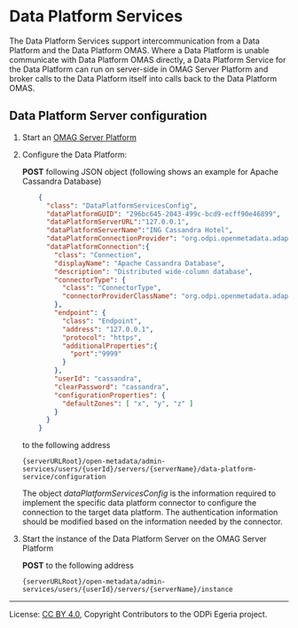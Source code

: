 <!-- SPDX-License-Identifier: CC-BY-4.0 -->
<!-- Copyright Contributors to the ODPi Egeria project. -->

# Data Platform Services

The Data Platform Services support intercommunication from a Data Platform and
the Data Platform OMAS. Where a Data Platform is unable communicate with Data Platform 
OMAS directly, a Data Platform Service for the Data Platform can run on server-side in
OMAG Server Platform and broker calls to the Data Platform itself into calls back
to the Data Platform OMAS. 

## Data Platform Server configuration

1. Start an [OMAG Server Platform](../../../open-metadata-resources/open-metadata-tutorials/omag-server-tutorial)
2. Configure the Data Platform:

    **POST** following JSON object (following shows an example for Apache Cassandra Database)

    ```json
        {
          "class": "DataPlatformServicesConfig",
          "dataPlatformGUID": "296bc645-2043-499c-bcd9-ecff90e46899",
          "dataPlatformServerURL":"127.0.0.1",
          "dataPlatformServerName":"ING Cassandra Hotel",
          "dataPlatformConnectionProvider": "org.odpi.openmetadata.adapters.connectors.metadataextractor.cassandra.CassandraMetadataExtractorProvider",
          "dataPlatformConnection":{
            "class": "Connection",
            "displayName": "Apache Cassandra Database",
            "description": "Distributed wide-column database",
            "connectorType": {
              "class": "ConnectorType",
              "connectorProviderClassName": "org.odpi.openmetadata.adapters.connectors.metadataextractor.cassandra.CassandraMetadataExtractorProvider"
            },
            "endpoint": {
              "class": "Endpoint",
              "address": "127.0.0.1",
              "protocol": "https",
              "additionalProperties":{
                "port":"9999"
              }
            },
            "userId": "cassandra",
            "clearPassword": "cassandra",
            "configurationProperties": {
              "defaultZones": [ "x", "y", "z" ]
            }
          }
        }
    ```
    
    to the following address

    ```
    {serverURLRoot}/open-metadata/admin-services/users/{userId}/servers/{serverName}/data-platform-service/configuration
    ```

    The object *dataPlatformServicesConfig* is the information required to implement the specific data platform connector to configure the connection to the target data platform. 
    The authentication information should be modified based on the information needed by the connector.

3. Start the instance of the Data Platform Server on the OMAG Server Platform

    **POST** to the following address
    
    ```
    {serverURLRoot}/open-metadata/admin-services/users/{userId}/servers/{serverName}/instance
    ```

----
License: [CC BY 4.0](https://creativecommons.org/licenses/by/4.0/),
Copyright Contributors to the ODPi Egeria project.